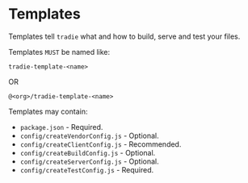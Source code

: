 # Templates

Templates tell `tradie` what and how to build, serve and test your files.

Templates `MUST` be named like:

    tradie-template-<name>
    
OR

    @<org>/tradie-template-<name>

Templates may contain:

- `package.json` - Required.
- `config/createVendorConfig.js` - Optional.
- `config/createClientConfig.js` - Recommended.
- `config/createBuildConfig.js` - Optional.
- `config/createServerConfig.js` - Optional.
- `config/createTestConfig.js` - Required.
